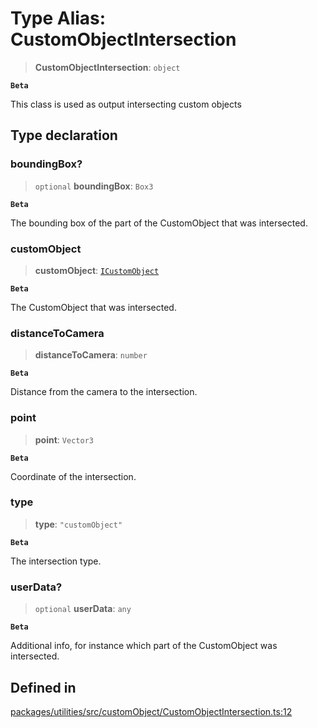 # Type Alias: CustomObjectIntersection

> **CustomObjectIntersection**: `object`

**`Beta`**

This class is used as output intersecting custom objects

## Type declaration

### boundingBox?

> `optional` **boundingBox**: `Box3`

**`Beta`**

The bounding box of the part of the CustomObject that was intersected.

### customObject

> **customObject**: [`ICustomObject`](../interfaces/ICustomObject.md)

**`Beta`**

The CustomObject that was intersected.

### distanceToCamera

> **distanceToCamera**: `number`

**`Beta`**

Distance from the camera to the intersection.

### point

> **point**: `Vector3`

**`Beta`**

Coordinate of the intersection.

### type

> **type**: `"customObject"`

**`Beta`**

The intersection type.

### userData?

> `optional` **userData**: `any`

**`Beta`**

Additional info, for instance which part of the CustomObject was intersected.

## Defined in

[packages/utilities/src/customObject/CustomObjectIntersection.ts:12](https://github.com/cognitedata/reveal/blob/2acd9d17229d2bc8e309653b4d6a39ad941e44f1/viewer/packages/utilities/src/customObject/CustomObjectIntersection.ts#L12)
